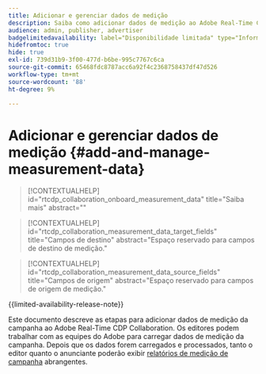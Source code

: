 ```yaml
---
title: Adicionar e gerenciar dados de medição
description: Saiba como adicionar dados de medição ao Adobe Real-Time CDP Collaboration.
audience: admin, publisher, advertiser
badgelimitedavailability: label="Disponibilidade limitada" type="Informative" url="https://helpx.adobe.com/br/legal/product-descriptions/real-time-customer-data-platform-collaboration.html newtab=true"
hidefromtoc: true
hide: true
exl-id: 739d31b9-3f00-477d-b6be-995c7767c6ca
source-git-commit: 65468fdc8787acc6a92f4c2368758437df47d526
workflow-type: tm+mt
source-wordcount: '88'
ht-degree: 9%

---
```


# Adicionar e gerenciar dados de medição {#add-and-manage-measurement-data}

>[!CONTEXTUALHELP]
>id="rtcdp_collaboration_onboard_measurement_data"
>title="Saiba mais"
>abstract=""

>[!CONTEXTUALHELP]
>id="rtcdp_collaboration_measurement_data_target_fields"
>title="Campos de destino"
>abstract="Espaço reservado para campos de destino de medição."

>[!CONTEXTUALHELP]
>id="rtcdp_collaboration_measurement_data_source_fields"
>title="Campos de origem"
>abstract="Espaço reservado para campos de origem de medição."

{{limited-availability-release-note}}

Este documento descreve as etapas para adicionar dados de medição da campanha ao Adobe Real-Time CDP Collaboration. Os editores podem trabalhar com as equipes do Adobe para carregar dados de medição da campanha. Depois que os dados forem carregados e processados, tanto o editor quanto o anunciante poderão exibir [relatórios de medição de campanha](/help/guide/collaborate/measure.md) abrangentes.
